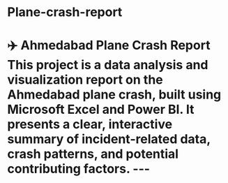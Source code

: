 # Plane-crash-report
# ✈️ Ahmedabad Plane Crash Report  This project is a data analysis and visualization report on the **Ahmedabad plane crash**, built using **Microsoft Excel** and **Power BI**.   It presents a clear, interactive summary of incident-related data, crash patterns, and potential contributing factors.  ---  ## 
